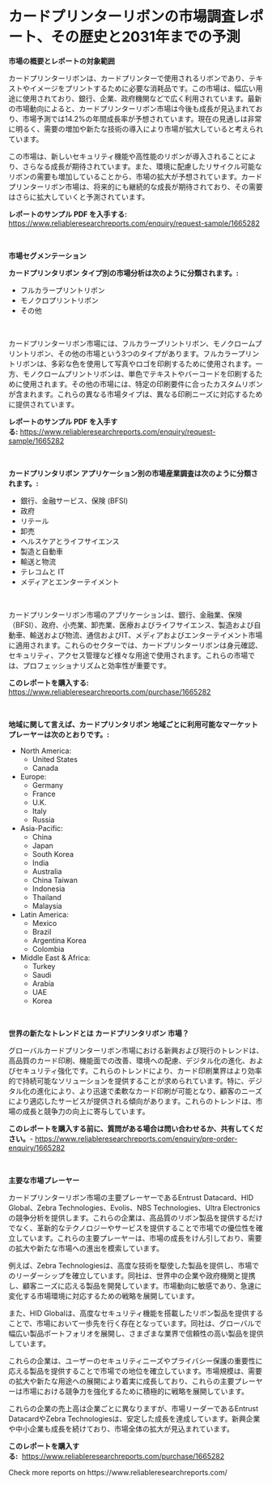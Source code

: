 <p><h1>カードプリンターリボンの市場調査レポート、その歴史と2031年までの予測</h1></p><p><strong>市場の概要とレポートの対象範囲</strong></p>
<p><p>カードプリンターリボンは、カードプリンターで使用されるリボンであり、テキストやイメージをプリントするために必要な消耗品です。この市場は、幅広い用途に使用されており、銀行、企業、政府機関などで広く利用されています。最新の市場動向によると、カードプリンターリボン市場は今後も成長が見込まれており、市場予測では14.2%の年間成長率が予想されています。現在の見通しは非常に明るく、需要の増加や新たな技術の導入により市場が拡大していると考えられています。</p><p>この市場は、新しいセキュリティ機能や高性能のリボンが導入されることにより、さらなる成長が期待されています。また、環境に配慮したリサイクル可能なリボンの需要も増加していることから、市場の拡大が予想されています。カードプリンターリボン市場は、将来的にも継続的な成長が期待されており、その需要はさらに拡大していくと予測されています。</p></p>
<p><strong>レポートのサンプル PDF を入手する:</strong> <a href="https://www.reliableresearchreports.com/enquiry/request-sample/1665282">https://www.reliableresearchreports.com/enquiry/request-sample/1665282</a></p>
<p>&nbsp;</p>
<p><strong>市場セグメンテーション</strong></p>
<p><strong>カードプリンタリボン タイプ別の市場分析は次のように分類されます。:</strong></p>
<p><ul><li>フルカラープリントリボン</li><li>モノクロプリントリボン</li><li>その他</li></ul></p>
<p>&nbsp;</p>
<p><p>カードプリンターリボン市場には、フルカラープリントリボン、モノクロームプリントリボン、その他の市場という3つのタイプがあります。フルカラープリントリボンは、多彩な色を使用して写真やロゴを印刷するために使用されます。一方、モノクロームプリントリボンは、単色でテキストやバーコードを印刷するために使用されます。その他の市場には、特定の印刷要件に合ったカスタムリボンが含まれます。これらの異なる市場タイプは、異なる印刷ニーズに対応するために提供されています。</p></p>
<p><strong>レポートのサンプル PDF を入手する:</strong>&nbsp;<a href="https://www.reliableresearchreports.com/enquiry/request-sample/1665282">https://www.reliableresearchreports.com/enquiry/request-sample/1665282</a></p>
<p>&nbsp;</p>
<p><strong> カードプリンタリボン アプリケーション別の市場産業調査は次のように分類されます。:</strong></p>
<p><ul><li>銀行、金融サービス、保険 (BFSI)</li><li>政府</li><li>リテール</li><li>卸売</li><li>ヘルスケアとライフサイエンス</li><li>製造と自動車</li><li>輸送と物流</li><li>テレコムと IT</li><li>メディアとエンターテイメント</li></ul></p>
<p>&nbsp;</p>
<p><p>カードプリンターリボン市場のアプリケーションは、銀行、金融業、保険（BFSI）、政府、小売業、卸売業、医療およびライフサイエンス、製造および自動車、輸送および物流、通信およびIT、メディアおよびエンターテイメント市場に適用されます。これらのセクターでは、カードプリンターリボンは身元確認、セキュリティ、アクセス管理など様々な用途で使用されます。これらの市場では、プロフェッショナリズムと効率性が重要です。</p></p>
<p><strong>このレポートを購入する:</strong>&nbsp; <a href="https://www.reliableresearchreports.com/purchase/1665282">https://www.reliableresearchreports.com/purchase/1665282</a></p>
<p>&nbsp;</p>
<p><strong>地域に関して言えば、カードプリンタリボン 地域ごとに利用可能なマーケットプレーヤーは次のとおりです。:</strong></p>
<p><ul>
    <li>
        North America:
        <ul>
            <li>United States</li>
            <li>Canada</li>
        </ul>
    </li>
    <li>
        Europe:
        <ul>
            <li>Germany</li>
            <li>France</li>
            <li>U.K.</li>
            <li>Italy</li>
            <li>Russia</li>
        </ul>
    </li>
    <li>
        Asia-Pacific:
        <ul>
            <li>China</li>
            <li>Japan</li>
            <li>South Korea</li>
            <li>India</li>
            <li>Australia</li>
            <li>China Taiwan</li>
            <li>Indonesia</li>
            <li>Thailand</li>
            <li>Malaysia</li>
        </ul>
    </li>
    <li>
        Latin America:
        <ul>
            <li>Mexico</li>
            <li>Brazil</li>
            <li>Argentina Korea</li>
            <li>Colombia</li>
        </ul>
    </li>
    <li>
        Middle East & Africa:
        <ul>
            <li>Turkey</li>
            <li>Saudi</li>
            <li>Arabia</li>
            <li>UAE</li>
            <li>Korea</li>
        </ul>
    </li>
    </ul></p>
<p>&nbsp;</p>
<p><strong>世界の新たなトレンドとは カードプリンタリボン 市場？</strong></p>
<p><p>グローバルカードプリンターリボン市場における新興および現行のトレンドは、高品質のカード印刷、機能面での改善、環境への配慮、デジタル化の進化、およびセキュリティ強化です。これらのトレンドにより、カード印刷業界はより効率的で持続可能なソリューションを提供することが求められています。特に、デジタル化の進化により、より迅速で柔軟なカード印刷が可能となり、顧客のニーズにより適応したサービスが提供される傾向があります。これらのトレンドは、市場の成長と競争力の向上に寄与しています。</p></p>
<p><strong>このレポートを購入する前に、質問がある場合は問い合わせるか、共有してください。</strong>- <a href="https://www.reliableresearchreports.com/enquiry/pre-order-enquiry/1665282">https://www.reliableresearchreports.com/enquiry/pre-order-enquiry/1665282</a></p>
<p>&nbsp;</p>
<p><strong>主要な市場プレーヤー</strong></p>
<p><p>カードプリンターリボン市場の主要プレーヤーであるEntrust Datacard、HID Global、Zebra Technologies、Evolis、NBS Technologies、Ultra Electronicsの競争分析を提供します。これらの企業は、高品質のリボン製品を提供するだけでなく、革新的なテクノロジーやサービスを提供することで市場での優位性を確立しています。これらの主要プレーヤーは、市場の成長をけん引しており、需要の拡大や新たな市場への進出を模索しています。</p><p>例えば、Zebra Technologiesは、高度な技術を駆使した製品を提供し、市場でのリーダーシップを確立しています。同社は、世界中の企業や政府機関と提携し、顧客ニーズに応える製品を開発しています。市場動向に敏感であり、急速に変化する市場環境に対応するための戦略を展開しています。</p><p>また、HID Globalは、高度なセキュリティ機能を搭載したリボン製品を提供することで、市場において一歩先を行く存在となっています。同社は、グローバルで幅広い製品ポートフォリオを展開し、さまざまな業界で信頼性の高い製品を提供しています。</p><p>これらの企業は、ユーザーのセキュリティニーズやプライバシー保護の重要性に応える製品を提供することで市場での地位を確立しています。市場規模は、需要の拡大や新たな用途への展開により着実に成長しており、これらの主要プレーヤーは市場における競争力を強化するために積極的に戦略を展開しています。</p><p>これらの企業の売上高は企業ごとに異なりますが、市場リーダーであるEntrust DatacardやZebra Technologiesは、安定した成長を達成しています。新興企業や中小企業も成長を続けており、市場全体の拡大が見込まれています。</p></p>
<p><strong>このレポートを購入する:</strong>&nbsp;&nbsp;<a href="https://www.reliableresearchreports.com/purchase/1665282">https://www.reliableresearchreports.com/purchase/1665282</a></p>
<p>Check more reports on https://www.reliableresearchreports.com/</p>